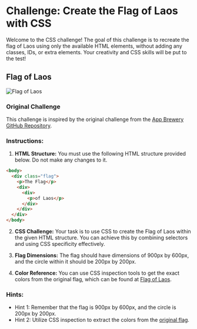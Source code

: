 # Challenge: Create the Flag of Laos with CSS

Welcome to the CSS challenge! The goal of this challenge is to recreate the flag of Laos using only the available HTML elements, without adding any classes, IDs, or extra elements. Your creativity and CSS skills will be put to the test!

## Flag of Laos
![Flag of Laos](https://upload.wikimedia.org/wikipedia/commons/thumb/5/56/Flag_of_Laos.svg/1200px-Flag_of_Laos.svg.png)

### Original Challenge
This challenge is inspired by the original challenge from the [App Brewery GitHub Repository](https://github.com/appbrewery/flag-of-laos).

### Instructions:
1. **HTML Structure:** You must use the following HTML structure provided below. Do not make any changes to it.

```html
<body>
  <div class="flag">
    <p>The Flag</p>
    <div>
      <div>
        <p>of Laos</p>
      </div>
    </div>
  </div>
</body>
```

2. **CSS Challenge:** Your task is to use CSS to create the Flag of Laos within the given HTML structure. You can achieve this by combining selectors and using CSS specificity effectively.

3. **Flag Dimensions:** The flag should have dimensions of 900px by 600px, and the circle within it should be 200px by 200px.

4. **Color Reference:** You can use CSS inspection tools to get the exact colors from the original flag, which can be found at [Flag of Laos](https://appbrewery.github.io/flag-of-laos/).

### Hints:
- Hint 1: Remember that the flag is 900px by 600px, and the circle is 200px by 200px.
- Hint 2: Utilize CSS inspection to extract the colors from the [original flag](https://appbrewery.github.io/flag-of-laos/).
